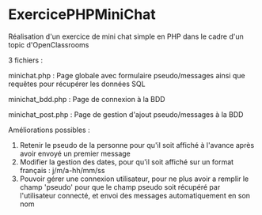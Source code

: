 # ExercicePHPMiniChat

Réalisation d'un exercice de mini chat simple en PHP dans le cadre d'un topic d'OpenClassrooms

3 fichiers : 

minichat.php : Page globale avec formulaire pseudo/messages ainsi que requêtes pour récupérer les données SQL

minichat_bdd.php : Page de connexion à la BDD

minichat_post.php : Page de gestion d'ajout pseudo/messages à la BDD




Améliorations possibles : 

1) Retenir le pseudo de la personne pour qu'il soit affiché à l'avance après avoir envoyé un premier message
2) Modifier la gestion des dates, pour qu'il soit affiché sur un format français : j/m/a-hh/mm/ss
3) Pouvoir gérer une connexion utilisateur, pour ne plus avoir a remplir le champ 'pseudo' pour que le champ pseudo soit récupéré par l'utilisateur connecté, et envoi des messages automatiquement en son nom
